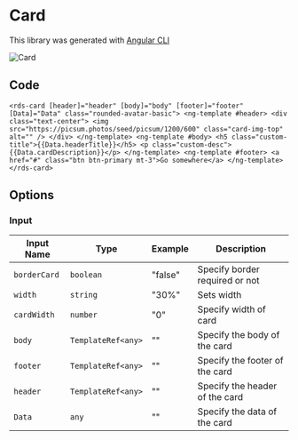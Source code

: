 # Card

This library was generated with [Angular CLI](https://github.com/angular/angular-cli)
<p align="left">
<img src="../../assets/Card.png" alt="Card"/>
<p/>

## Code

`<rds-card
  [header]="header"
  [body]="body"
  [footer]="footer"
  [Data]="Data"
  class="rounded-avatar-basic">
  <ng-template #header>
    <div class="text-center">
      <img
        src="https://picsum.photos/seed/picsum/1200/600"
        class="card-img-top"
        alt=""
      />
    </div>
  </ng-template>
  <ng-template #body>
    <h5 class="custom-title">{{Data.headerTitle}}</h5>
    <p class="custom-desc">{{Data.cardDescription}}</p>
  </ng-template>
  <ng-template #footer>
    <a href="#" class="btn btn-primary mt-3">Go somewhere</a>
  </ng-template>
</rds-card>`

## Options
### Input
<!-- prettier-ignore -->
| Input Name                  | Type                             |Example| Description                                                                  |
| --------------------------- | -------------------------------- |------------| ---------------------------------------------------------------------------- |
| `borderCard`           | `boolean`                          | "false"|Specify border required or not |
| `width`                   |  `string`                         | "30%"|Sets width|
| `cardWidth`                | `number`                           |"0"|Specify width of card    |
| `body`                | `TemplateRef<any>`                           |""|Specify the body of the card     |
| `footer`                | `TemplateRef<any>`                           |""|Specify the footer of the card     |
| `header`                | `TemplateRef<any>`                           |""|Specify the header of the card     |
| `Data`                | `any`                           |""| Specify the data of the card     |

